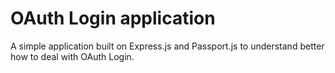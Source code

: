 # OAuth Login application

A simple application built on Express.js and Passport.js to understand better how to deal with OAuth Login.
